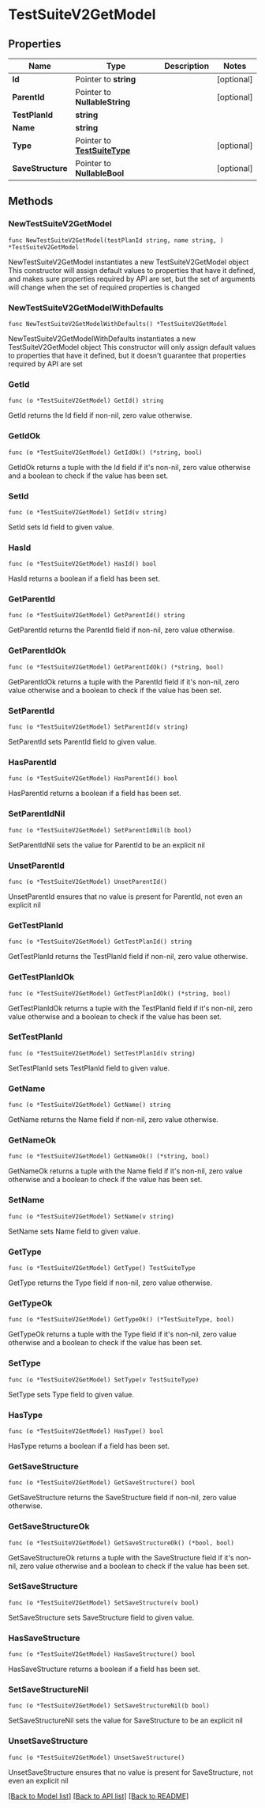# TestSuiteV2GetModel

## Properties

Name | Type | Description | Notes
------------ | ------------- | ------------- | -------------
**Id** | Pointer to **string** |  | [optional] 
**ParentId** | Pointer to **NullableString** |  | [optional] 
**TestPlanId** | **string** |  | 
**Name** | **string** |  | 
**Type** | Pointer to [**TestSuiteType**](TestSuiteType.md) |  | [optional] 
**SaveStructure** | Pointer to **NullableBool** |  | [optional] 

## Methods

### NewTestSuiteV2GetModel

`func NewTestSuiteV2GetModel(testPlanId string, name string, ) *TestSuiteV2GetModel`

NewTestSuiteV2GetModel instantiates a new TestSuiteV2GetModel object
This constructor will assign default values to properties that have it defined,
and makes sure properties required by API are set, but the set of arguments
will change when the set of required properties is changed

### NewTestSuiteV2GetModelWithDefaults

`func NewTestSuiteV2GetModelWithDefaults() *TestSuiteV2GetModel`

NewTestSuiteV2GetModelWithDefaults instantiates a new TestSuiteV2GetModel object
This constructor will only assign default values to properties that have it defined,
but it doesn't guarantee that properties required by API are set

### GetId

`func (o *TestSuiteV2GetModel) GetId() string`

GetId returns the Id field if non-nil, zero value otherwise.

### GetIdOk

`func (o *TestSuiteV2GetModel) GetIdOk() (*string, bool)`

GetIdOk returns a tuple with the Id field if it's non-nil, zero value otherwise
and a boolean to check if the value has been set.

### SetId

`func (o *TestSuiteV2GetModel) SetId(v string)`

SetId sets Id field to given value.

### HasId

`func (o *TestSuiteV2GetModel) HasId() bool`

HasId returns a boolean if a field has been set.

### GetParentId

`func (o *TestSuiteV2GetModel) GetParentId() string`

GetParentId returns the ParentId field if non-nil, zero value otherwise.

### GetParentIdOk

`func (o *TestSuiteV2GetModel) GetParentIdOk() (*string, bool)`

GetParentIdOk returns a tuple with the ParentId field if it's non-nil, zero value otherwise
and a boolean to check if the value has been set.

### SetParentId

`func (o *TestSuiteV2GetModel) SetParentId(v string)`

SetParentId sets ParentId field to given value.

### HasParentId

`func (o *TestSuiteV2GetModel) HasParentId() bool`

HasParentId returns a boolean if a field has been set.

### SetParentIdNil

`func (o *TestSuiteV2GetModel) SetParentIdNil(b bool)`

 SetParentIdNil sets the value for ParentId to be an explicit nil

### UnsetParentId
`func (o *TestSuiteV2GetModel) UnsetParentId()`

UnsetParentId ensures that no value is present for ParentId, not even an explicit nil
### GetTestPlanId

`func (o *TestSuiteV2GetModel) GetTestPlanId() string`

GetTestPlanId returns the TestPlanId field if non-nil, zero value otherwise.

### GetTestPlanIdOk

`func (o *TestSuiteV2GetModel) GetTestPlanIdOk() (*string, bool)`

GetTestPlanIdOk returns a tuple with the TestPlanId field if it's non-nil, zero value otherwise
and a boolean to check if the value has been set.

### SetTestPlanId

`func (o *TestSuiteV2GetModel) SetTestPlanId(v string)`

SetTestPlanId sets TestPlanId field to given value.


### GetName

`func (o *TestSuiteV2GetModel) GetName() string`

GetName returns the Name field if non-nil, zero value otherwise.

### GetNameOk

`func (o *TestSuiteV2GetModel) GetNameOk() (*string, bool)`

GetNameOk returns a tuple with the Name field if it's non-nil, zero value otherwise
and a boolean to check if the value has been set.

### SetName

`func (o *TestSuiteV2GetModel) SetName(v string)`

SetName sets Name field to given value.


### GetType

`func (o *TestSuiteV2GetModel) GetType() TestSuiteType`

GetType returns the Type field if non-nil, zero value otherwise.

### GetTypeOk

`func (o *TestSuiteV2GetModel) GetTypeOk() (*TestSuiteType, bool)`

GetTypeOk returns a tuple with the Type field if it's non-nil, zero value otherwise
and a boolean to check if the value has been set.

### SetType

`func (o *TestSuiteV2GetModel) SetType(v TestSuiteType)`

SetType sets Type field to given value.

### HasType

`func (o *TestSuiteV2GetModel) HasType() bool`

HasType returns a boolean if a field has been set.

### GetSaveStructure

`func (o *TestSuiteV2GetModel) GetSaveStructure() bool`

GetSaveStructure returns the SaveStructure field if non-nil, zero value otherwise.

### GetSaveStructureOk

`func (o *TestSuiteV2GetModel) GetSaveStructureOk() (*bool, bool)`

GetSaveStructureOk returns a tuple with the SaveStructure field if it's non-nil, zero value otherwise
and a boolean to check if the value has been set.

### SetSaveStructure

`func (o *TestSuiteV2GetModel) SetSaveStructure(v bool)`

SetSaveStructure sets SaveStructure field to given value.

### HasSaveStructure

`func (o *TestSuiteV2GetModel) HasSaveStructure() bool`

HasSaveStructure returns a boolean if a field has been set.

### SetSaveStructureNil

`func (o *TestSuiteV2GetModel) SetSaveStructureNil(b bool)`

 SetSaveStructureNil sets the value for SaveStructure to be an explicit nil

### UnsetSaveStructure
`func (o *TestSuiteV2GetModel) UnsetSaveStructure()`

UnsetSaveStructure ensures that no value is present for SaveStructure, not even an explicit nil

[[Back to Model list]](../README.md#documentation-for-models) [[Back to API list]](../README.md#documentation-for-api-endpoints) [[Back to README]](../README.md)


